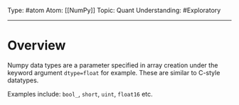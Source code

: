 Type: #atom
Atom: [[NumPy]]
Topic: Quant 
Understanding: #Exploratory 

----
# Overview

Numpy data types are a parameter specified in array creation under the keyword argument `dtype=float` for example. These are similar to C-style datatypes.

Examples include: `bool_`, `short`, `uint`, `float16` etc.